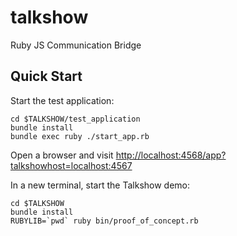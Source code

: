 talkshow
========

Ruby JS Communication Bridge

## Quick Start ##

Start the test application:

    cd $TALKSHOW/test_application
    bundle install
    bundle exec ruby ./start_app.rb

Open a browser and visit <http://localhost:4568/app?talkshowhost=localhost:4567>

In a new terminal, start the Talkshow demo:

    cd $TALKSHOW
    bundle install
    RUBYLIB=`pwd` ruby bin/proof_of_concept.rb
